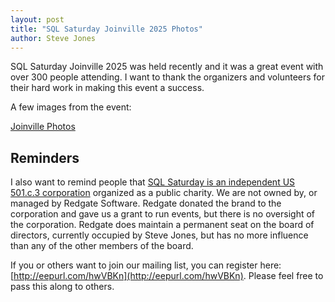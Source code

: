 ```yaml
---
layout: post
title: "SQL Saturday Joinville 2025 Photos"
author: Steve Jones
---
```

SQL Saturday Joinville 2025 was held recently and it was a great event with over 300 people attending. I want to thank the organizers and volunteers for their hard work in making this event a success.

A few images from the event:

[Joinville Photos](https://univillebr-my.sharepoint.com/personal/rodrigodornel_univille_br/_layouts/15/onedrive.aspx?id=%2Fpersonal%2Frodrigodornel%5Funiville%5Fbr%2FDocuments%2FFotosSQLSaturday&ga=1)

## Reminders

I also want to remind people that [SQL Saturday is an independent US 501.c.3 corporation](https://blog.sqlsaturday.com/2021-11-18-nonprofit/) organized as a public charity. We are not owned by, or managed by Redgate Software. Redgate donated the brand to the corporation and gave us a grant to run events, but there is no oversight of the corporation. Redgate does maintain a permanent seat on the board of directors, currently occupied by Steve Jones, but has no more influence than any of the other members of the board.

If you or others want to join our mailing list, you can register here: [http://eepurl.com/hwVBKn](http://eepurl.com/hwVBKn). Please feel free to pass this along to others.